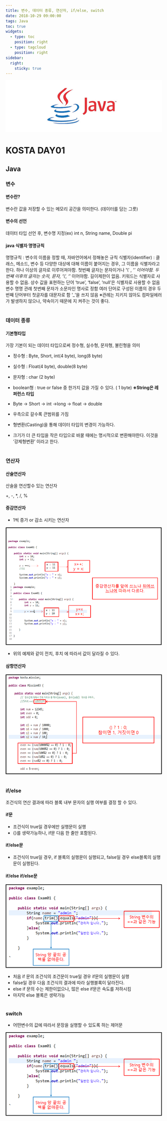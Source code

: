 ```yaml
---
title: 변수, 데이터 종류, 연산자, if/else, switch
date: 2018-10-29 09:00:00
tags: Java
toc: true
widgets:
  - type: toc
    position: right
  - type: tagcloud
    position: right
sidebar:
  right:
    sticky: true
---
```

![Java](/images/javaimage.png)
# KOSTA DAY01
## Java
<!-- more -->
### 변수
#### 변수란?
변수란 값을 저장할 수 있는 메모리 공간을 의미한다.
(데이터를 담는 그릇)
#### 변수의 선언
데이터 타입 선언 후, 변수명 지정(ex) int n, String name, Double pi
#### java 식별자 명명규칙
명명규칙 : 변수의 이름을 정할 때, 자바언어에서 정해놓은 규칙
식별자(identifier) : 클래스, 메소드, 변수 등 다양한 대상에 대해 이름이 붙어지는 경우, 그 이름을 식별자라고 한다.
하나 이상의 글자로 이루어져야함.
첫번째 글자는 문자이거나 ‘\’ , ‘_’ 이어야함.
두번째 이후의 글자는 숫자, 문자, ‘\’, ‘_’ 이어야함.
길이제한이 없음.
키워드는 식별자로 사용할 수 없음.
상수 값을 표현하는 단어 ‘true’, ‘false’, ‘null’은 식별자로 사용할 수 없음
변수 명명 관례
첫번째 문자가 소문자인 명사로 정함
여러 단어로 구성된 이름의 경우 두번째 단어부터 첫글자를 대문자로 함
‘_’을 쓰지 않음
※관례는 지키지 않아도 컴파일에러가 발생하지 않으나, 약속이기 때문에 지 켜주는 것이 좋다.
<br><br>

### 데이터 종류
#### 기본형타입
가장 기본이 되는 데이터 타입으로써 정수형, 실수형, 문자형, 불린형을 의미

- 정수형 : Byte, Short, int(4 byte), long(8 byte)
- 실수형 : Float(4 byte), double(8 byte)
- 문자형 : char (2 byte)
- boolean형 : true or false 중 한가지 값을 가질 수 있다. ( 1 byte)
**※String은 레퍼런스 타입**

- Byte → Short → int →long → float → double 
- 우측으로 갈수록 큰범위를 가짐
- 형변환(Casting)을 통해 데이터 타입의 변경이 가능하다.
- 크기가 더 큰 타입을 작은 타입으로 바꿀 때에는 명시적으로 변환해야한다. 이것을 ‘강제형변환’ 이라고 한다.
<br><br>


### 연산자
#### 산술연산자
산술을 연산할수 있는 연산자

+, -, *, /, %
#### 증감연산자
- 1씩 증가 or 감소 시키는 연산자

![증감연산자](/images/java/java01-01.png)
- 위의 예제와 같이 전치, 후치 에 따라서 값이 달라질 수 있다.

#### 삼항연산자

![삼항연산자](/images/java/java01-02.png)
<br><br>

### if/else
조건식의 연산 결과에 따라 블록 내부 문자의 실행 여부를 결정 할 수 있다.

#### if문
- 조건식이 true일 경우에만 실행문이 실행
- {}를 생략가능하나, if문 다음 한 줄만 포함된다.

#### if/else문
- 조건식이 true일 경우, if 블록의 실행문이 실행되고, false일 경우 else블록의 실행문이 실행된다.

#### if/else if/else문
![if/esle](/images/java/java01-03.png)
- 처음 if 문의 조건식의 조건문이 true일 경우 if문의 실행문이 실행
- false일 경우 다음 조건식의 결과에 따라 실행블록이 달라진다.
- else if 문의 수는 제한이없으나, 많은 else if문은 속도를 저하시킴
- 마지막 else 블록은 생략가능
<br><br>

### switch
- 어떤변수의 값에 따라서 문장을 실행할 수 있도록 하는 제어문

![switch](/images/java/java01-03.png)
<br><br>



